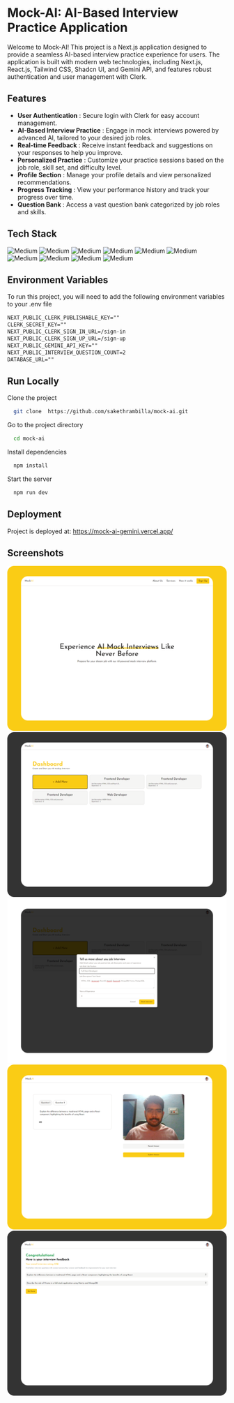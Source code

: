 
#  Mock-AI: AI-Based Interview Practice Application

Welcome to Mock-AI! This project is a Next.js application designed to provide a seamless AI-based interview practice experience for users. The application is built with modern web technologies, including Next.js, React.js, Tailwind CSS, Shadcn UI, and Gemini API, and features robust authentication and user management with Clerk.

## Features

- **User Authentication** : Secure login with Clerk for easy account management.
- **AI-Based Interview Practice** : Engage in mock interviews powered by advanced AI, tailored to your desired job roles.
- **Real-time Feedback** : Receive instant feedback and suggestions on your responses to help you improve.
- **Personalized Practice** : Customize your practice sessions based on the job role, skill set, and difficulty level.
- **Profile Section** : Manage your profile details and view personalized recommendations.
- **Progress Tracking** : View your performance history and track your progress over time.
- **Question Bank** : Access a vast question bank categorized by job roles and skills.


## Tech Stack
![Medium]( https://img.shields.io/badge/TypeScript-3178C6.svg?style=for-the-badge&logo=TypeScript&logoColor=white)
![Medium](  https://img.shields.io/badge/React-61DAFB.svg?style=for-the-badge&logo=React&logoColor=black)
![Medium]( https://img.shields.io/badge/Next.js-000000.svg?style=for-the-badge&logo=nextdotjs&logoColor=white)
![Medium]( https://img.shields.io/badge/Clerk-6C47FF.svg?style=for-the-badge&logo=Clerk&logoColor=white)
![Medium](https://img.shields.io/badge/Google%20Gemini-8E75B2.svg?style=for-the-badge&logo=Google-Gemini&logoColor=white)
![Medium]( https://img.shields.io/badge/Tailwind%20CSS-06B6D4.svg?style=for-the-badge&logo=Tailwind-CSS&logoColor=white)
![Medium]( https://img.shields.io/badge/shadcn/ui-000000.svg?style=for-the-badge&logo=shadcn/ui&logoColor=white)
![Medium]( https://img.shields.io/badge/Prisma-2D3748.svg?style=for-the-badge&logo=Prisma&logoColor=white)
![Medium]( https://img.shields.io/badge/PostgreSQL-4169E1.svg?style=for-the-badge&logo=PostgreSQL&logoColor=white)
![Medium]( https://img.shields.io/badge/Vercel-000000.svg?style=for-the-badge&logo=Vercel&logoColor=white)




## Environment Variables

To run this project, you will need to add the following environment variables to your .env file

```
NEXT_PUBLIC_CLERK_PUBLISHABLE_KEY=""
CLERK_SECRET_KEY=""
NEXT_PUBLIC_CLERK_SIGN_IN_URL=/sign-in
NEXT_PUBLIC_CLERK_SIGN_UP_URL=/sign-up
NEXT_PUBLIC_GEMINI_API_KEY=""
NEXT_PUBLIC_INTERVIEW_QUESTION_COUNT=2
DATABASE_URL=""
```
## Run Locally

Clone the project

```bash
  git clone  https://github.com/sakethrambilla/mock-ai.git
```

Go to the project directory


```bash
  cd mock-ai
```

Install dependencies

```bash
  npm install
```

Start the server

```bash
  npm run dev
```



## Deployment

Project is deployed at:  https://mock-ai-gemini.vercel.app/


## Screenshots

<img title="a title" alt="Alt text" src="public/sample-images/1.png">
<img title="a title" alt="Alt text" src="public/sample-images/2.png">
<img title="a title" alt="Alt text" src="public/sample-images/3.png">
<img title="a title" alt="Alt text" src="public/sample-images/4.png">
<img title="a title" alt="Alt text" src="public/sample-images/5.png">


